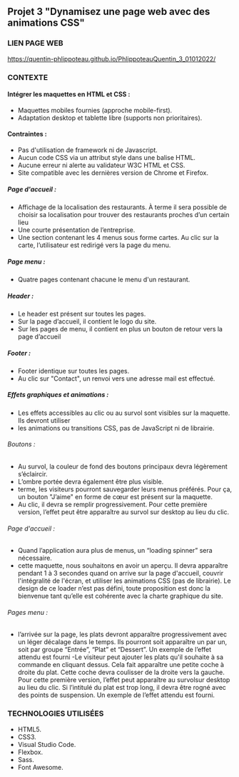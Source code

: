 ## Projet 3 "Dynamisez une page web avec des animations CSS"

### LIEN PAGE WEB

https://quentin-phlippoteau.github.io/PhlippoteauQuentin_3_01012022/

### CONTEXTE

#### Intégrer les maquettes en HTML et CSS :

- Maquettes mobiles fournies (approche mobile-first).
- Adaptation desktop et tablette libre (supports non prioritaires).

#### Contraintes :

- Pas d'utilisation de framework ni de Javascript.
- Aucun code CSS via un attribut style dans une balise HTML.
- Aucune erreur ni alerte au validateur W3C HTML et CSS.
- Site compatible avec les dernières version de Chrome et Firefox.


##### Page d'accueil :

- Affichage de la localisation des restaurants. À terme il sera possible de choisir sa localisation pour trouver des restaurants proches d’un certain lieu
- Une courte présentation de l’entreprise.
- Une section contenant les 4 menus sous forme cartes. Au clic sur la carte, l’utilisateur est redirigé vers la page du menu.

##### Page menu :

- Quatre pages contenant chacune le menu d'un restaurant.

##### Header :

- Le header est présent sur toutes les pages.
- Sur la page d’accueil, il contient le logo du site.
- Sur les pages de menu, il contient en plus un bouton de retour vers la page d’accueil

##### Footer :

- Footer identique sur toutes les pages.
- Au clic sur "Contact", un renvoi vers une adresse mail est effectué.



##### Effets graphiques et animations :

- Les effets accessibles au clic ou au survol sont visibles sur la maquette. Ils devront utiliser
- les animations ou transitions CSS, pas de JavaScript ni de librairie.

###### Boutons :

- Au survol, la couleur de fond des boutons principaux devra légèrement s’éclaircir.
- L’ombre portée devra également être plus visible.
-  terme, les visiteurs pourront sauvegarder leurs menus préférés. Pour ça, un bouton "J’aime" en forme de cœur est présent sur la maquette. 
- Au clic, il devra se remplir progressivement. Pour cette première version, l’effet peut être apparaître au survol sur desktop au lieu du clic.

###### Page d'accueil :

- Quand l’application aura plus de menus, un “loading spinner” sera nécessaire.
- cette maquette, nous souhaitons en avoir un aperçu. Il devra apparaître pendant 1 à 3 secondes quand on arrive sur la page d'accueil, couvrir l'intégralité de l'écran, et
utiliser les animations CSS (pas de librairie). Le design de ce loader n’est pas défini, toute proposition est donc la bienvenue tant qu’elle est cohérente avec la charte
graphique du site.


###### Pages menu :

-  l’arrivée sur la page, les plats devront apparaître progressivement avec un léger décalage dans le temps. Ils pourront soit apparaître un par un, soit par groupe
“Entrée”, “Plat” et “Dessert”. Un exemple de l’effet attendu est fourni
-Le visiteur peut ajouter les plats qu'il souhaite à sa commande en cliquant dessus. Cela fait apparaître une petite coche à droite du plat. Cette coche devra coulisser de
la droite vers la gauche. Pour cette première version, l’effet peut apparaître au survolsur desktop au lieu du clic. Si l’intitulé du plat est trop long, il devra être rogné avec
des points de suspension. Un exemple de l’effet attendu est fourni.

### TECHNOLOGIES UTILISÉES

- HTML5.
- CSS3.
- Visual Studio Code.
- Flexbox.
- Sass.
- Font Awesome.


